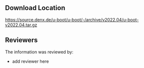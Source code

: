 ## Download Location

https://source.denx.de/u-boot/u-boot/-/archive/v2022.04/u-boot-v2022.04.tar.gz

## Reviewers

The information was reviewed by:

* add reviewer here
